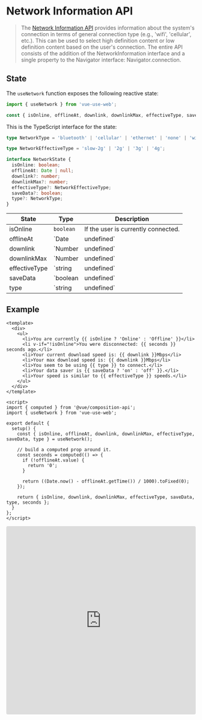 # Network Information API

> The [Network Information API](https://developer.mozilla.org/en-US/docs/Web/API/Network_Information_API) provides information about the system's connection in terms of general connection type (e.g., 'wifi', 'cellular', etc.). This can be used to select high definition content or low definition content based on the user's connection. The entire API consists of the addition of the NetworkInformation interface and a single property to the Navigator interface: Navigator.connection.

## State

The `useNetwork` function exposes the following reactive state:

```js
import { useNetwork } from 'vue-use-web';

const { isOnline, offlineAt, downlink, downlinkMax, effectiveType, saveData, type } = useNetwork();
```

This is the TypeScript interface for the state:

```ts
type NetworkType = 'bluetooth' | 'cellular' | 'ethernet' | 'none' | 'wifi' | 'wimax' | 'other' | 'unknown';

type NetworkEffectiveType = 'slow-2g' | '2g' | '3g' | '4g';

interface NetworkState {
  isOnline: boolean;
  offlineAt: Date | null;
  downlink?: number;
  downlinkMax?: number;
  effectiveType?: NetworkEffectiveType;
  saveData?: boolean;
  type?: NetworkType;
}
```

| State         | Type                 | Description                                 |
| ------------- | -------------------- | ------------------------------------------- |
| isOnline      | `boolean`            | If the user is currently connected.         |
| offlineAt     | `Date | undefined`   | The time since the user was last connected. |
| downlink      | `Number | undefined` | The download speed in Mbps.                 |
| downlinkMax   | `Number | undefined` | The max reachable download speed in Mbps.   |
| effectiveType | `string | undefined` | The detected effective speed type.          |
| saveData      | `boolean| undefined` | If the user activated data saver mode.      |
| type          | `string | undefined` | The detected connection/network type.       |

## Example

```vue
<template>
  <div>
    <ul>
      <li>You are currently {{ isOnline ? 'Online' : 'Offline' }}</li>
      <li v-if="!isOnline">You were disconnected: {{ seconds }} seconds ago.</li>
      <li>Your current download speed is: {{ downlink }}Mbps</li>
      <li>Your max download speed is: {{ downlink }}Mbps</li>
      <li>You seem to be using {{ type }} to connect.</li>
      <li>Your data saver is {{ saveData ? 'on' : 'off' }}.</li>
      <li>Your speed is similar to {{ effectiveType }} speeds.</li>
    </ul>
  </div>
</template>

<script>
import { computed } from '@vue/composition-api';
import { useNetwork } from 'vue-use-web';

export default {
  setup() {
    const { isOnline, offlineAt, downlink, downlinkMax, effectiveType, saveData, type } = useNetwork();

    // build a computed prop around it.
    const seconds = computed(() => {
      if (!offlineAt.value) {
        return '0';
      }

      return ((Date.now() - offlineAt.getTime()) / 1000).toFixed(0);
    });

    return { isOnline, downlink, downlinkMax, effectiveType, saveData, type, seconds };
  }
};
</script>
```

<iframe src="https://codesandbox.io/embed/vue-use-web-intersection-observer-2bif2?fontsize=14&module=%2Fsrc%2FApp.vue" title="vue-use-web: network information API" allow="geolocation; microphone; camera; midi; vr; accelerometer; gyroscope; payment; ambient-light-sensor; encrypted-media; usb" style="width:100%; height:500px; border:0; border-radius: 4px; overflow:hidden;" sandbox="allow-modals allow-forms allow-popups allow-scripts allow-same-origin"></iframe>
